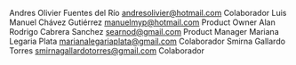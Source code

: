 Andres Olivier Fuentes del Río andresolivier@hotmail.com Colaborador
Luis Manuel Chávez Gutiérrez manuelmyp@hotmail.com Product Owner
Alan Rodrigo Cabrera Sanchez searnod@gmail.com Product Manager
Mariana Legaria Plata marianalegariaplata@gmail.com Colaborador
Smirna Gallardo Torres smirnagallardotorres@gmail.com Colaborador 
